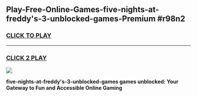 
## Play-Free-Online-Games-five-nights-at-freddy's-3-unblocked-games-Premium #r98n2
<h3>
<a href="https://premium.freeplayer.one?title=five-nights-at-freddy's-3-unblocked-games&ref=8M">CLICK TO PLAY</a></h3>
<hr>

<h3>
<a href="https://premium.freeplayer.one?title=five-nights-at-freddy's-3-unblocked-games&ref=8M">CLICK 2 PLAY</a>
  
</h3>

<a href="https://premium.freeplayer.one?title=five-nights-at-freddy's-3-unblocked-games&ref=8M"><img src="https://clearcache.store/games.png"></a>


**five-nights-at-freddy's-3-unblocked-games games unblocked: Your Gateway to Fun and Accessible Online Gaming**
